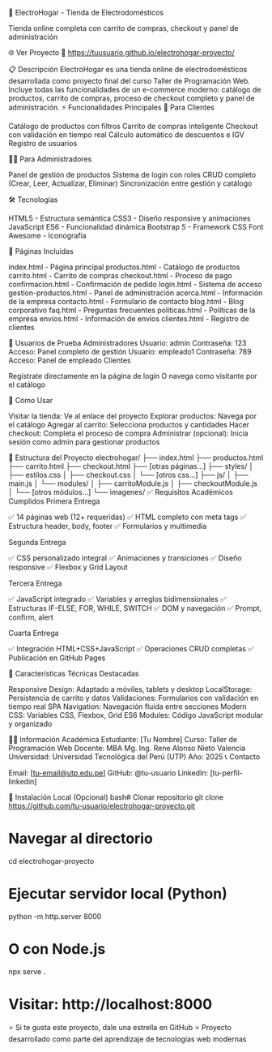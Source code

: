 🏪 ElectroHogar - Tienda de Electrodomésticos

Tienda online completa con carrito de compras, checkout y panel de administración

🌐 Ver Proyecto
🔗 https://tuusuario.github.io/electrohogar-proyecto/

📋 Descripción
ElectroHogar es una tienda online de electrodomésticos desarrollada como proyecto final del curso Taller de Programación Web. Incluye todas las funcionalidades de un e-commerce moderno: catálogo de productos, carrito de compras, proceso de checkout completo y panel de administración.
⚡ Funcionalidades Principales
🛒 Para Clientes

Catálogo de productos con filtros
Carrito de compras inteligente
Checkout con validación en tiempo real
Cálculo automático de descuentos e IGV
Registro de usuarios

👨‍💼 Para Administradores

Panel de gestión de productos
Sistema de login con roles
CRUD completo (Crear, Leer, Actualizar, Eliminar)
Sincronización entre gestión y catálogo

🛠️ Tecnologías

HTML5 - Estructura semántica
CSS3 - Diseño responsive y animaciones
JavaScript ES6 - Funcionalidad dinámica
Bootstrap 5 - Framework CSS
Font Awesome - Iconografía

📱 Páginas Incluidas

index.html - Página principal
productos.html - Catálogo de productos
carrito.html - Carrito de compras
checkout.html - Proceso de pago
confirmacion.html - Confirmación de pedido
login.html - Sistema de acceso
gestion-productos.html - Panel de administración
acerca.html - Información de la empresa
contacto.html - Formulario de contacto
blog.html - Blog corporativo
faq.html - Preguntas frecuentes
politicas.html - Políticas de la empresa
envios.html - Información de envíos
clientes.html - Registro de clientes

🔐 Usuarios de Prueba
Administradores
Usuario: admin
Contraseña: 123
Acceso: Panel completo de gestión
Usuario: empleado1
Contraseña: 789
Acceso: Panel de empleado
Clientes

Regístrate directamente en la página de login
O navega como visitante por el catálogo

🚀 Cómo Usar

Visitar la tienda: Ve al enlace del proyecto
Explorar productos: Navega por el catálogo
Agregar al carrito: Selecciona productos y cantidades
Hacer checkout: Completa el proceso de compra
Administrar (opcional): Inicia sesión como admin para gestionar productos

📁 Estructura del Proyecto
electrohogar/
├── index.html
├── productos.html
├── carrito.html
├── checkout.html
├── [otras páginas...]
├── styles/
│   ├── estilos.css
│   ├── checkout.css
│   └── [otros css...]
├── js/
│   ├── main.js
│   └── modules/
│       ├── carritoModule.js
│       ├── checkoutModule.js
│       └── [otros módulos...]
└── imagenes/
✅ Requisitos Académicos Cumplidos
Primera Entrega

✅ 14 páginas web (12+ requeridas)
✅ HTML completo con meta tags
✅ Estructura header, body, footer
✅ Formularios y multimedia

Segunda Entrega

✅ CSS personalizado integral
✅ Animaciones y transiciones
✅ Diseño responsive
✅ Flexbox y Grid Layout

Tercera Entrega

✅ JavaScript integrado
✅ Variables y arreglos bidimensionales
✅ Estructuras IF-ELSE, FOR, WHILE, SWITCH
✅ DOM y navegación
✅ Prompt, confirm, alert

Cuarta Entrega

✅ Integración HTML+CSS+JavaScript
✅ Operaciones CRUD completas
✅ Publicación en GitHub Pages

🎯 Características Técnicas Destacadas

Responsive Design: Adaptado a móviles, tablets y desktop
LocalStorage: Persistencia de carrito y datos
Validaciones: Formularios con validación en tiempo real
SPA Navigation: Navegación fluida entre secciones
Modern CSS: Variables CSS, Flexbox, Grid
ES6 Modules: Código JavaScript modular y organizado

👨‍🎓 Información Académica
Estudiante: [Tu Nombre]
Curso: Taller de Programación Web
Docente: MBA Mg. Ing. Rene Alonso Nieto Valencia
Universidad: Universidad Tecnológica del Perú (UTP)
Año: 2025
📞 Contacto

Email: [tu-email@utp.edu.pe]
GitHub: @tu-usuario
LinkedIn: [tu-perfil-linkedin]


🚀 Instalación Local (Opcional)
bash# Clonar repositorio
git clone https://github.com/tu-usuario/electrohogar-proyecto.git

# Navegar al directorio
cd electrohogar-proyecto

# Ejecutar servidor local (Python)
python -m http.server 8000

# O con Node.js
npx serve .

# Visitar: http://localhost:8000

⭐ Si te gusta este proyecto, dale una estrella en GitHub ⭐
Proyecto desarrollado como parte del aprendizaje de tecnologías web modernas
